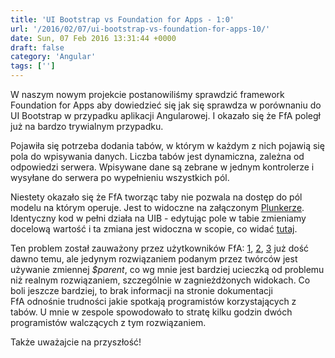 ```yaml
---
title: 'UI Bootstrap vs Foundation for Apps - 1:0'
url: '/2016/02/07/ui-bootstrap-vs-foundation-for-apps-10/'
date: Sun, 07 Feb 2016 13:31:44 +0000
draft: false
category: 'Angular'
tags: ['']
---
```


W naszym nowym projekcie postanowiliśmy sprawdzić framework Foundation for Apps aby dowiedzieć się jak się sprawdza w porównaniu do UI Bootstrap w przypadku aplikacji Angularowej. I okazało się że FfA poległ już na bardzo trywialnym przypadku.

Pojawiła się potrzeba dodania tabów, w którym w każdym z nich pojawią się pola do wpisywania danych. Liczba tabów jest dynamiczna, zależna od odpowiedzi serwera. Wpisywane dane są zebrane w jednym kontrolerze i wysyłane do serwera po wypełnieniu wszystkich pól.

Niestety okazało się że FfA tworząc taby nie pozwala na dostęp do pól modelu na którym operuje. Jest to widoczne na załączonym [Plunkerze](https://plnkr.co/edit/K5epjLvKaWzuIT6T7xMM?p=preview). Identyczny kod w pełni działa na UIB - edytując pole w tabie zmieniamy docelową wartość i ta zmiana jest widoczna w scopie, co widać [tutaj](https://plnkr.co/edit/4Sd297bsUgDNo7DoKFaP?p=preview).

Ten problem został zauważony przez użytkowników FfA: [1](http://foundation.zurb.com/forum/posts/21815-access-parent-scope-inside-zf-tabs-directive), [2](http://foundation.zurb.com/forum/posts/22749-accessing-scope-in-double-nested-zf-tab-directive), [3](https://github.com/zurb/foundation-apps/issues/588) już dość dawno temu, ale jedynym rozwiązaniem podanym przez twórców jest używanie zmiennej _$parent_, co wg mnie jest bardziej ucieczką od problemu niż realnym rozwiązaniem, szczególnie w zagnieżdżonych widokach. Co boli jeszcze bardziej, to brak informacji na stronie dokumentacji FfA odnośnie trudności jakie spotkają programistów korzystających z tabów. U mnie w zespole spowodowało to stratę kilku godzin dwóch programistów walczących z tym rozwiązaniem.

Także uważajcie na przyszłość!